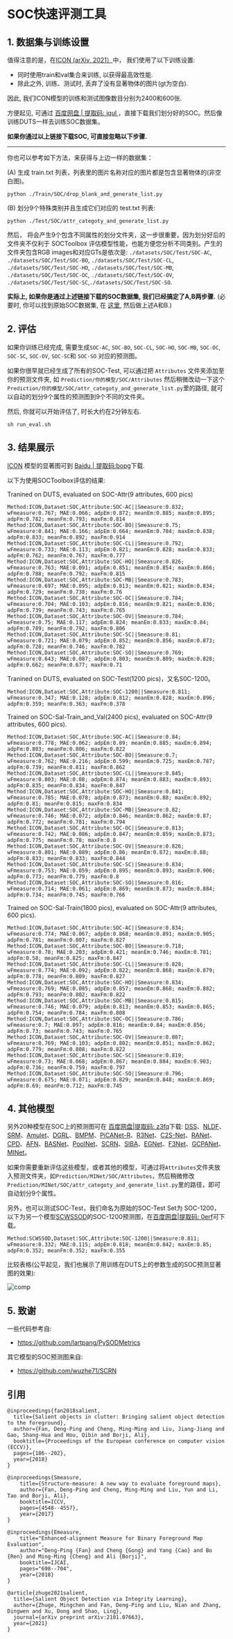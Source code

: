 # SOC快速评测工具

## 1. 数据集与训练设置

值得注意的是，在[ICON (arXiv, 2021）](https://arxiv.org/pdf/2101.07663.pdf)中， 我们使用了以下训练设置:

- 同时使用train和val集合来训练, 以获得最高效性能. 
- 除此之外, 训练、测试时, 丢弃了没有显著物体的图片(gt为空白).

因此, 我们ICON模型的训练和测试图像数目分别为2400和600张.

方便起见, 可通过 [百度网盘 | 提取码: iqul ](https://pan.baidu.com/s/1kWebPUhCQOCsvvAouo7eGQ)，直接下载我们划分好的SOC。然后像训练DUTS一样去训练SOC数据集。

**如果你通过以上链接下载SOC, 可直接忽略以下步骤.**

----

你也可以参考如下方法，来获得与上边一样的数据集：

(A) 生成 train.txt 列表，列表里的图片名称对应的图片都是包含显著物体的(非空白图)。


```
python ./Train/SOC/drop_blank_and_generate_list.py 
```

(B) 划分9个特殊类别并且生成它们对应的 test.txt 列表:

```
python ./Test/SOC/attr_categoty_and_generate_list.py 
```

然后， 将会产生9个包含不同属性的划分文件夹，这一步很重要，因为划分好后的文件夹不仅利于 SOCToolbox 评估模型性能，也能方便您分析不同类别。产生的文件夹包含RGB images和对应GTs是依次是: `./datasets/SOC/Test/SOC-AC`, `./datasets/SOC/Test/SOC-BO`, `./datasets/SOC/Test/SOC-CL`, `./datasets/SOC/Test/SOC-HO`, `./datasets/SOC/Test/SOC-MB`, `./datasets/SOC/Test/SOC-OC`, `./datasets/SOC/Test/SOC-OV`, `./datasets/SOC/Test/SOC-SC`,`./datasets/SOC/Test/SOC-SO`. 

**实际上, 如果你是通过上述链接下载的SOC数据集, 我们已经搞定了A,B两步骤.** (必要时, 你可以找到原始SOC数据集, 在 [这里](https://dpfan.net/socbenchmark/), 然后做上述A和B.)

## 2. 评估

如果你训练已经完成, 需要生成`SOC-AC`, `SOC-BO`, `SOC-CL`, `SOC-HO`, `SOC-MB`, `SOC-OC`, `SOC-SC`, `SOC-OV`, `SOC-SC`和 `SOC-SO` 对应的预测图。

如果你很早就已经生成了所有的SOC-Test, 可以通过把 `Attributes` 文件夹添加至你的预测文件夹, 如 `Prediction/你的模型/SOC/Attributes` 然后稍微改动一下这个 `Prediction/你的模型/SOC/attr_categoty_and_generate_list.py`里的路径, 就可以自动的划分9个属性的预测图到9个不同的文件夹。

然后, 你就可以开始评估了, 时长大约在2分钟左右.

```
sh run_eval.sh
```

## 3. 结果展示
[ICON](https://arxiv.org/pdf/2101.07663.pdf) 模型的显著图可到 [Baidu | 提取码:bopg](https://pan.baidu.com/s/19XV19I_0gfAjx2gwcweZcw)下载.

以下为使用SOCToolbox评估的结果:

Tranined on DUTS, evaluated on SOC-Attr(9 attributes, 600 pics)
```
Method:ICON,Dataset:SOC,Attribute:SOC-AC||Smeasure:0.832; wFmeasure:0.767; MAE:0.066; adpEm:0.872; meanEm:0.885; maxEm:0.895; adpFm:0.782; meanFm:0.793; maxFm:0.814
Method:ICON,Dataset:SOC,Attribute:SOC-BO||Smeasure:0.75; wFmeasure:0.841; MAE:0.166; adpEm:0.664; meanEm:0.784; maxEm:0.838; adpFm:0.833; meanFm:0.892; maxFm:0.914
Method:ICON,Dataset:SOC,Attribute:SOC-CL||Smeasure:0.792; wFmeasure:0.733; MAE:0.113; adpEm:0.821; meanEm:0.828; maxEm:0.833; adpFm:0.762; meanFm:0.767; maxFm:0.777
Method:ICON,Dataset:SOC,Attribute:SOC-HO||Smeasure:0.826; wFmeasure:0.763; MAE:0.091; adpEm:0.851; meanEm:0.854; maxEm:0.866; adpFm:0.788; meanFm:0.792; maxFm:0.815
Method:ICON,Dataset:SOC,Attribute:SOC-MB||Smeasure:0.783; wFmeasure:0.697; MAE:0.095; adpEm:0.813; meanEm:0.821; maxEm:0.834; adpFm:0.729; meanFm:0.738; maxFm:0.76
Method:ICON,Dataset:SOC,Attribute:SOC-OC||Smeasure:0.784; wFmeasure:0.704; MAE:0.103; adpEm:0.816; meanEm:0.821; maxEm:0.836; adpFm:0.739; meanFm:0.743; maxFm:0.765
Method:ICON,Dataset:SOC,Attribute:SOC-OV||Smeasure:0.784; wFmeasure:0.75; MAE:0.117; adpEm:0.824; meanEm:0.833; maxEm:0.84; adpFm:0.789; meanFm:0.792; maxFm:0.806
Method:ICON,Dataset:SOC,Attribute:SOC-SC||Smeasure:0.81; wFmeasure:0.721; MAE:0.079; adpEm:0.852; meanEm:0.856; maxEm:0.873; adpFm:0.728; meanFm:0.746; maxFm:0.782
Method:ICON,Dataset:SOC,Attribute:SOC-SO||Smeasure:0.769; wFmeasure:0.643; MAE:0.087; adpEm:0.803; meanEm:0.809; maxEm:0.828; adpFm:0.662; meanFm:0.677; maxFm:0.71

```

Tranined on DUTS, evaluated on SOC-Test(1200 pics)，又名S0C-1200。
```
Method:ICON,Dataset:SOC,Attribute:SOC-1200||Smeasure:0.811; wFmeasure:0.347; MAE:0.128; adpEm:0.812; meanEm:0.828; maxEm:0.896; adpFm:0.359; meanFm:0.363; maxFm:0.378
```

Trained on SOC-Sal-Train_and_Val(2400 pics), evaluated on SOC-Attr(9 attributes, 600 pics).
```
Method:ICON,Dataset:SOC,Attribute:SOC-AC||Smeasure:0.84; wFmeasure:0.778; MAE:0.062; adpEm:0.89; meanEm:0.885; maxEm:0.894; adpFm:0.803; meanFm:0.806; maxFm:0.822
Method:ICON,Dataset:SOC,Attribute:SOC-BO||Smeasure:0.7; wFmeasure:0.762; MAE:0.216; adpEm:0.599; meanEm:0.725; maxEm:0.787; adpFm:0.739; meanFm:0.811; maxFm:0.862
Method:ICON,Dataset:SOC,Attribute:SOC-CL||Smeasure:0.845; wFmeasure:0.803; MAE:0.08; adpEm:0.874; meanEm:0.883; maxEm:0.893; adpFm:0.835; meanFm:0.834; maxFm:0.847
Method:ICON,Dataset:SOC,Attribute:SOC-HO||Smeasure:0.841; wFmeasure:0.785; MAE:0.078; adpEm:0.873; meanEm:0.88; maxEm:0.892; adpFm:0.81; meanFm:0.815; maxFm:0.834
Method:ICON,Dataset:SOC,Attribute:SOC-MB||Smeasure:0.82; wFmeasure:0.746; MAE:0.072; adpEm:0.846; meanEm:0.862; maxEm:0.87; adpFm:0.772; meanFm:0.781; maxFm:0.794
Method:ICON,Dataset:SOC,Attribute:SOC-OC||Smeasure:0.813; wFmeasure:0.742; MAE:0.086; adpEm:0.847; meanEm:0.859; maxEm:0.873; adpFm:0.775; meanFm:0.78; maxFm:0.8
Method:ICON,Dataset:SOC,Attribute:SOC-OV||Smeasure:0.826; wFmeasure:0.801; MAE:0.089; adpEm:0.86; meanEm:0.872; maxEm:0.88; adpFm:0.833; meanFm:0.833; maxFm:0.844
Method:ICON,Dataset:SOC,Attribute:SOC-SC||Smeasure:0.834; wFmeasure:0.753; MAE:0.059; adpEm:0.895; meanEm:0.893; maxEm:0.906; adpFm:0.773; meanFm:0.779; maxFm:0.8
Method:ICON,Dataset:SOC,Attribute:SOC-SO||Smeasure:0.816; wFmeasure:0.714; MAE:0.061; adpEm:0.869; meanEm:0.873; maxEm:0.884; adpFm:0.734; meanFm:0.745; maxFm:0.766
```

Trained on SOC-Sal-Train(1800 pics), evaluated on SOC-Attr(9 attributes, 600 pics).
```
Method:ICON,Dataset:SOC,Attribute:SOC-AC||Smeasure:0.834; wFmeasure:0.774; MAE:0.067; adpEm:0.868; meanEm:0.891; maxEm:0.905; adpFm:0.781; meanFm:0.807; maxFm:0.827
Method:ICON,Dataset:SOC,Attribute:SOC-BO||Smeasure:0.718; wFmeasure:0.78; MAE:0.203; adpEm:0.421; meanEm:0.746; maxEm:0.781; adpFm:0.58; meanFm:0.825; maxFm:0.847
Method:ICON,Dataset:SOC,Attribute:SOC-CL||Smeasure:0.828; wFmeasure:0.774; MAE:0.092; adpEm:0.822; meanEm:0.868; maxEm:0.879; adpFm:0.778; meanFm:0.809; maxFm:0.827
Method:ICON,Dataset:SOC,Attribute:SOC-HO||Smeasure:0.834; wFmeasure:0.769; MAE:0.085; adpEm:0.857; meanEm:0.868; maxEm:0.882; adpFm:0.793; meanFm:0.802; maxFm:0.822
Method:ICON,Dataset:SOC,Attribute:SOC-MB||Smeasure:0.815; wFmeasure:0.746; MAE:0.079; adpEm:0.813; meanEm:0.853; maxEm:0.865; adpFm:0.754; meanFm:0.784; maxFm:0.808
Method:ICON,Dataset:SOC,Attribute:SOC-OC||Smeasure:0.786; wFmeasure:0.7; MAE:0.097; adpEm:0.816; meanEm:0.84; maxEm:0.856; adpFm:0.73; meanFm:0.743; maxFm:0.765
Method:ICON,Dataset:SOC,Attribute:SOC-OV||Smeasure:0.807; wFmeasure:0.769; MAE:0.103; adpEm:0.802; meanEm:0.851; maxEm:0.862; adpFm:0.779; meanFm:0.808; maxFm:0.822
Method:ICON,Dataset:SOC,Attribute:SOC-SC||Smeasure:0.819; wFmeasure:0.73; MAE:0.068; adpEm:0.867; meanEm:0.884; maxEm:0.903; adpFm:0.736; meanFm:0.759; maxFm:0.797
Method:ICON,Dataset:SOC,Attribute:SOC-SO||Smeasure:0.796; wFmeasure:0.675; MAE:0.071; adpEm:0.829; meanEm:0.848; maxEm:0.869; adpFm:0.69; meanFm:0.712; maxFm:0.745
```



## 4. 其他模型
另外20种模型在SOC上的预测图可在 [百度网盘|提取码: z3fq](https://pan.baidu.com/s/1eGGokt33eaZGsJ5n5VRt4Q)下载: [DSS](https://openaccess.thecvf.com/content_cvpr_2017/papers/Hou_Deeply_Supervised_Salient_CVPR_2017_paper.pdf)、[NLDF](https://openaccess.thecvf.com/content_cvpr_2017/papers/Luo_Non-Local_Deep_Features_CVPR_2017_paper.pdf)、[SRM](https://openaccess.thecvf.com/content_ICCV_2017/papers/Wang_A_Stagewise_Refinement_ICCV_2017_paper.pdf)、[Amulet](https://openaccess.thecvf.com/content_ICCV_2017/papers/Zhang_Amulet_Aggregating_Multi-Level_ICCV_2017_paper.pdf)、[DGRL](https://openaccess.thecvf.com/content_cvpr_2018/papers/Wang_Detect_Globally_Refine_CVPR_2018_paper.pdf)、[BMPM](https://openaccess.thecvf.com/content_cvpr_2018/papers_backup/Zhang_A_Bi-Directional_Message_CVPR_2018_paper.pdf)、[PiCANet-R](https://openaccess.thecvf.com/content_cvpr_2018/papers/Liu_PiCANet_Learning_Pixel-Wise_CVPR_2018_paper.pdf)、[R3Net](https://www.ijcai.org/Proceedings/2018/0095.pdf)、[C2S-Net](https://openaccess.thecvf.com/content_ECCV_2018/papers/Xin_Li_Contour_Knowledge_Transfer_ECCV_2018_paper.pdf)、[RANet](https://openaccess.thecvf.com/content_ECCV_2018/papers/Shuhan_Chen_Reverse_Attention_for_ECCV_2018_paper.pdf)、[CPD](https://openaccess.thecvf.com/content_CVPR_2019/papers/Wu_Cascaded_Partial_Decoder_for_Fast_and_Accurate_Salient_Object_Detection_CVPR_2019_paper.pdf)、[AFN](https://openaccess.thecvf.com/content_CVPR_2019/papers/Feng_Attentive_Feedback_Network_for_Boundary-Aware_Salient_Object_Detection_CVPR_2019_paper.pdf)、[BASNet](https://openaccess.thecvf.com/content_CVPR_2019/papers/Qin_BASNet_Boundary-Aware_Salient_Object_Detection_CVPR_2019_paper.pdf)、[PoolNet](https://openaccess.thecvf.com/content_CVPR_2019/papers/Liu_A_Simple_Pooling-Based_Design_for_Real-Time_Salient_Object_Detection_CVPR_2019_paper.pdf)、[SCRN](https://openaccess.thecvf.com/content_ICCV_2019/papers/Wu_Stacked_Cross_Refinement_Network_for_Edge-Aware_Salient_Object_Detection_ICCV_2019_paper.pdf)、[SIBA](https://openaccess.thecvf.com/content_ICCV_2019/papers/Su_Selectivity_or_Invariance_Boundary-Aware_Salient_Object_Detection_ICCV_2019_paper.pdf)、[EGNet](https://openaccess.thecvf.com/content_ICCV_2019/papers/Zhao_EGNet_Edge_Guidance_Network_for_Salient_Object_Detection_ICCV_2019_paper.pdf)、[F3Net](https://aaai.org/ojs/index.php/AAAI/article/view/6916)、[GCPANet](https://aaai.org/ojs/index.php/AAAI/article/view/6633)、[MINet](https://openaccess.thecvf.com/content_CVPR_2020/papers/Pang_Multi-Scale_Interactive_Network_for_Salient_Object_Detection_CVPR_2020_paper.pdf)。





如果你需要重新评估这些模型，或者其他的模型，可通过将`Attributes`文件夹放入预测文件夹，如`Prediction/MINet/SOC/Attributes`，然后稍微修改`Prediction/MINet/SOC/attr_categoty_and_generate_list.py`里的路径，即可自动划分9个属性。

另外，也可以测试SOC-Test，我们命名为原始的SOC-Test Set为 SOC-1200， 以下为另一个模型[SCWSSOD](https://arxiv.org/abs/2012.04404)的SOC-1200预测图，在[百度网盘|提取码: 0erf](https://pan.baidu.com/s/1PT_o31LTeXUJEYgXhDzNFg )可下载。
```
Method:SCWSSOD,Dataset:SOC,Attribute:SOC-1200||Smeasure:0.811; wFmeasure:0.332; MAE:0.115; adpEm:0.818; meanEm:0.842; maxEm:0.85; adpFm:0.352; meanFm:0.352; maxFm:0.355
```

比较表格(公平起见，我们也展示了用训练在DUTS上的参数生成的SOC预测显著图的效果):

![comp](comparison.png) 

## 5. 致谢
一些代码参考自:
* <https://github.com/lartpang/PySODMetrics> 

其它模型的SOC预测图来自:
* <https://github.com/wuzhe71/SCRN> 

## 引用

```text
@inproceedings{fan2018salient,
  title={Salient objects in clutter: Bringing salient object detection to the foreground},
  author={Fan, Deng-Ping and Cheng, Ming-Ming and Liu, Jiang-Jiang and Gao, Shang-Hua and Hou, Qibin and Borji, Ali},
  booktitle={Proceedings of the European conference on computer vision (ECCV)},
  pages={186--202},
  year={2018}
}

@inproceedings{Smeasure,
    title={Structure-measure: A new way to evaluate foreground maps},
    author={Fan, Deng-Ping and Cheng, Ming-Ming and Liu, Yun and Li, Tao and Borji, Ali},
    booktitle=ICCV,
    pages={4548--4557},
    year={2017}
}

@inproceedings{Emeasure,
    title="Enhanced-alignment Measure for Binary Foreground Map Evaluation",
    author="Deng-Ping {Fan} and Cheng {Gong} and Yang {Cao} and Bo {Ren} and Ming-Ming {Cheng} and Ali {Borji}",
    booktitle=IJCAI,
    pages="698--704",
    year={2018}
}

@article{zhuge2021salient,
  title={Salient Object Detection via Integrity Learning},
  author={Zhuge, Mingchen and Fan, Deng-Ping and Liu, Nian and Zhang, Dingwen and Xu, Dong and Shao, Ling},
  journal={arXiv preprint arXiv:2101.07663},
  year={2021}
}
```

